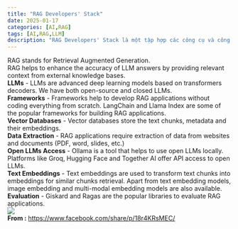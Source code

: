 ```yaml
---
title: "RAG Developers' Stack"
date: 2025-01-17
categories: [AI,RAG]
tags: [AI,RAG,LLM]
description: "RAG Developers' Stack là một tập hợp các công cụ và công nghệ được thiết kế để hỗ trợ các nhà phát triển trong việc xây dựng và triển khai các hệ thống tìm kiếm và truy xuất thông tin hiệu quả. Trong đó, RAG (Retrieval-Augmented Generation) là một phương pháp kết hợp giữa việc tìm kiếm dữ liệu từ các nguồn thông tin bên ngoài với khả năng tạo ngôn ngữ tự nhiên từ các mô hình AI hiện đại như GPT!."
---
```

RAG stands for Retrieval Augmented Generation.<br/>
RAG helps to enhance the accuracy of LLM answers by providing relevant context from external knowledge bases.<br/>
<b>LLMs</b> - LLMs are advanced deep learning models based on transformers decoders. We have both open-source and closed LLMs.<br/>
<b>Frameworks</b> - Frameworks help to develop RAG applications without coding everything from scratch. LangChain and Llama Index are some of the popular frameworks for building RAG applications. <br/>
<b>Vector Databases</b> - Vector databases store the text chunks, metadata and their embeddings. <br/>
<b>Data Extraction</b> - RAG applications require extraction of data from websites and documents (PDF, word, slides, etc.) <br/>
<b>Open LLMs Access</b> - Ollama is a tool that helps to use open LLMs locally. Platforms like Groq, Hugging Face and Together AI offer API access to open LLMs.<br/>
<b>Text Embeddings</b> - Text embeddings are used to transform text chunks into embeddings for similar chunks retrieval. Apart from text embedding models, image embedding and multi-modal embedding models are also available.<br/>
<b>Evaluation</b> - Giskard and Ragas are the popular libraries to evaluate RAG applications.<br/>
<img src="posts/RAG stack developer.jpg" />
<br/>
<b>From :</b> https://www.facebook.com/share/p/18r4KRsMEC/ 
